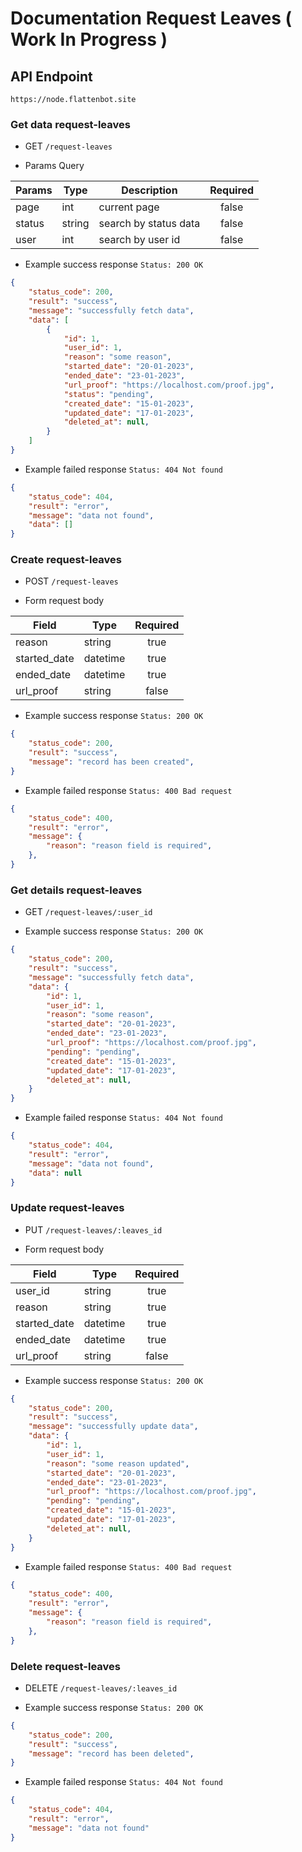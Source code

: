 # Documentation Request Leaves ( Work In Progress )

## API Endpoint

```
https://node.flattenbot.site
```

### Get data request-leaves

- GET `/request-leaves`

- Params Query

| **Params**     | **Type**     | **Description**       | **Required** |
| -------------  | ------------ | --------------------- | :----------: |
| page           | int          | current page          | false        |
| status         | string       | search by status data | false        |
| user           | int          | search by user id     | false        |

- Example success response `Status: 200 OK`

```json
{
    "status_code": 200,
    "result": "success",
    "message": "successfully fetch data",
    "data": [
        {
            "id": 1,
            "user_id": 1,
            "reason": "some reason",
            "started_date": "20-01-2023",
            "ended_date": "23-01-2023",
            "url_proof": "https://localhost.com/proof.jpg",
            "status": "pending",
            "created_date": "15-01-2023",
            "updated_date": "17-01-2023",
            "deleted_at": null,
        }
    ]
}
```

- Example failed response `Status: 404 Not found`

```json
{
    "status_code": 404,
    "result": "error",
    "message": "data not found",
    "data": []
}
```

### Create request-leaves

- POST `/request-leaves`

- Form request body

| **Field**     | **Type**    | **Required** |
| ------------- | ----------  | :----------: |
| reason        | string      | true         | 
| started_date  | datetime    | true         |
| ended_date    | datetime    | true         |
| url_proof     | string      | false        |

- Example success response `Status: 200 OK`

```json
{
    "status_code": 200,
    "result": "success",
    "message": "record has been created",
}
```

- Example failed response `Status: 400 Bad request`

```json
{
    "status_code": 400,
    "result": "error",
    "message": {
        "reason": "reason field is required",
    },
}
```

### Get details request-leaves

- GET `/request-leaves/:user_id`

- Example success response `Status: 200 OK`

```json
{
    "status_code": 200,
    "result": "success",
    "message": "successfully fetch data",
    "data": {
        "id": 1,
        "user_id": 1,
        "reason": "some reason",
        "started_date": "20-01-2023",
        "ended_date": "23-01-2023",
        "url_proof": "https://localhost.com/proof.jpg",
        "pending": "pending",
        "created_date": "15-01-2023",
        "updated_date": "17-01-2023",
        "deleted_at": null,
    }
}
```

- Example failed response `Status: 404 Not found`

```json
{
    "status_code": 404,
    "result": "error",
    "message": "data not found",
    "data": null
}
```

### Update request-leaves

- PUT `/request-leaves/:leaves_id`

- Form request body

| **Field**     | **Type**    | **Required** |
| ------------- | ----------  | :----------: |
| user_id       | string      | true         |
| reason        | string      | true         | 
| started_date  | datetime    | true         |
| ended_date    | datetime    | true         |
| url_proof     | string      | false        |

- Example success response `Status: 200 OK`

```json
{
    "status_code": 200,
    "result": "success",
    "message": "successfully update data",
    "data": {
        "id": 1,
        "user_id": 1,
        "reason": "some reason updated",
        "started_date": "20-01-2023",
        "ended_date": "23-01-2023",
        "url_proof": "https://localhost.com/proof.jpg",
        "pending": "pending",
        "created_date": "15-01-2023",
        "updated_date": "17-01-2023",
        "deleted_at": null,
    }
}
```

- Example failed response `Status: 400 Bad request`

```json
{
    "status_code": 400,
    "result": "error",
    "message": {
        "reason": "reason field is required",
    },
}
```

### Delete request-leaves

- DELETE `/request-leaves/:leaves_id`

- Example success response `Status: 200 OK`

```json
{
    "status_code": 200,
    "result": "success",
    "message": "record has been deleted",
}
```

- Example failed response `Status: 404 Not found`

```json
{
    "status_code": 404,
    "result": "error",
    "message": "data not found"
}